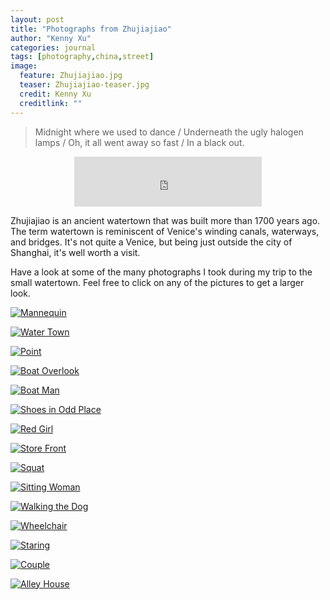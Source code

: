 ```yaml
---
layout: post
title: "Photographs from Zhujiajiao"
author: "Kenny Xu"
categories: journal
tags: [photography,china,street]
image:
  feature: Zhujiajiao.jpg
  teaser: Zhujiajiao-teaser.jpg
  credit: Kenny Xu
  creditlink: ""
---
```

>Midnight where we used to dance / Underneath the ugly halogen lamps / Oh, it all went away so fast / In a black out.

<div style='text-align:center'><iframe src="https://open.spotify.com/embed?uri=spotify:track:1idBirsBGvCMsLvv4cTv7k" width="300" height="80" frameborder="0" allowtransparency="true"></iframe>
</div>

Zhujiajiao is an ancient watertown that was built more than 1700 years ago. The term watertown is reminiscent of Venice's winding canals, waterways, and bridges. It's not quite a Venice, but being just outside the city of Shanghai, it's well worth a visit.

Have a look at some of the many photographs I took during my trip to the small watertown. Feel free to click on any of the pictures to get a larger look.

<a href="/kennythexu/images/Zhujiajiao/HQ/Zhujiajiao-15.jpg" target="_blank">![Mannequin](/kennythexu/images/Zhujiajiao/Zhujiajiao-1.jpg "Mannequin")</a>

<a href="/kennythexu/images/Zhujiajiao/HQ/Zhujiajiao-6.jpg" target="_blank">![Water Town](/kennythexu/images/Zhujiajiao/Zhujiajiao-1-6.jpg "Water Town")</a>

<a href="/kennythexu/images/Zhujiajiao/HQ/Zhujiajiao-2.jpg" target="_blank">![Point](/kennythexu/images/Zhujiajiao/Zhujiajiao-1-3.jpg "Point")</a>

<a href="/kennythexu/images/Zhujiajiao/HQ/Zhujiajiao-5.jpg" target="_blank">![Boat Overlook](/kennythexu/images/Zhujiajiao/Zhujiajiao-1-5.jpg "Boat Overlook")</a>

<a href="/kennythexu/images/Zhujiajiao/HQ/Zhujiajiao-8.jpg" target="_blank">![Boat Man](/kennythexu/images/Zhujiajiao/Zhujiajiao-1-7.jpg "Boat Man")</a>

<a href="/kennythexu/images/Zhujiajiao/HQ/Zhujiajiao-10.jpg" target="_blank">![Shoes in Odd Place](/kennythexu/images/Zhujiajiao/Zhujiajiao-1-8.jpg "Shoes in Odd Place")</a>

<a href="/kennythexu/images/Zhujiajiao/HQ/Zhujiajiao-14.jpg" target="_blank">![Red Girl](/kennythexu/images/Zhujiajiao/Zhujiajiao-8.jpg "Red Girl")</a>

<a href="/kennythexu/images/Zhujiajiao/HQ/Zhujiajiao-1.jpg" target="_blank">![Store Front](/kennythexu/images/Zhujiajiao/Zhujiajiao-1-10.jpg "Store Front")</a>

<a href="/kennythexu/images/Zhujiajiao/HQ/Zhujiajiao-3.jpg" target="_blank">![Squat](/kennythexu/images/Zhujiajiao/Zhujiajiao-2.jpg "Squat")</a>

<a href="/kennythexu/images/Zhujiajiao/HQ/Zhujiajiao-7.jpg" target="_blank">![Sitting Woman](/kennythexu/images/Zhujiajiao/Zhujiajiao-3.jpg "Sitting Woman")</a>

<a href="/kennythexu/images/Zhujiajiao/HQ/Zhujiajiao-9.jpg" target="_blank">![Walking the Dog](/kennythexu/images/Zhujiajiao/Zhujiajiao-4.jpg "Walking the Dog")</a>

<a href="/kennythexu/images/Zhujiajiao/HQ/Zhujiajiao-11.jpg" target="_blank">![Wheelchair](/kennythexu/images/Zhujiajiao/Zhujiajiao-5.jpg "Wheelchair")</a>

<a href="/kennythexu/images/Zhujiajiao/HQ/Zhujiajiao-12.jpg" target="_blank">![Staring](/kennythexu/images/Zhujiajiao/Zhujiajiao-6.jpg "Staring")</a>

<a href="/kennythexu/images/Zhujiajiao/HQ/Zhujiajiao-13.jpg" target="_blank">![Couple](/kennythexu/images/Zhujiajiao/Zhujiajiao-7.jpg "Couple")</a>

<a href="/kennythexu/images/Zhujiajiao/HQ/Zhujiajiao-16.jpg" target="_blank">![Alley House](/kennythexu/images/Zhujiajiao/Zhujiajiao-1-9.jpg "Alley House")</a>

